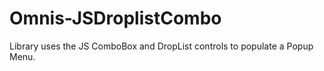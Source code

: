 # Omnis-JSDroplistCombo
Library uses the JS ComboBox and DropList controls to populate a Popup Menu.
